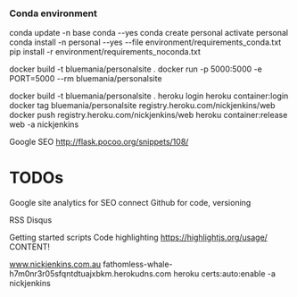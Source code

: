 ### Conda environment

conda update -n base conda --yes
conda create personal
activate personal
conda install -n personal --yes --file environment/requirements_conda.txt
pip install -r environment/requirements_noconda.txt



docker build -t bluemania/personalsite .
docker run -p 5000:5000 -e PORT=5000 --rm bluemania/personalsite


docker build -t bluemania/personalsite .
heroku login
heroku container:login
docker tag bluemania/personalsite registry.heroku.com/nickjenkins/web
docker push registry.heroku.com/nickjenkins/web
heroku container:release web -a nickjenkins


Google SEO
http://flask.pocoo.org/snippets/108/


# TODOs
Google site analytics for SEO connect
Github for code, versioning

RSS
Disqus

Getting started scripts
Code highlighting https://highlightjs.org/usage/
CONTENT!



www.nickjenkins.com.au
fathomless-whale-h7m0nr3r05sfqntdtuajxbkm.herokudns.com
heroku certs:auto:enable -a nickjenkins